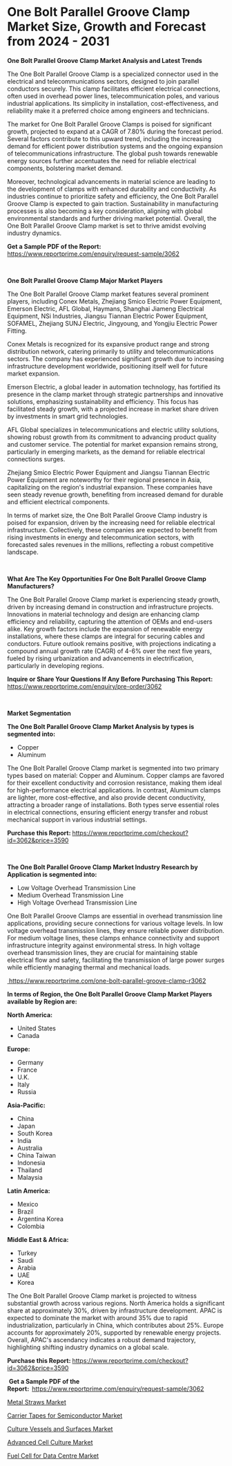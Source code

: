 <p><h1>One Bolt Parallel Groove Clamp Market Size, Growth and Forecast from 2024 - 2031</h1></p><p><strong>One Bolt Parallel Groove Clamp Market Analysis and Latest Trends</strong></p>
<p><p>The One Bolt Parallel Groove Clamp is a specialized connector used in the electrical and telecommunications sectors, designed to join parallel conductors securely. This clamp facilitates efficient electrical connections, often used in overhead power lines, telecommunication poles, and various industrial applications. Its simplicity in installation, cost-effectiveness, and reliability make it a preferred choice among engineers and technicians.</p><p>The market for One Bolt Parallel Groove Clamps is poised for significant growth, projected to expand at a CAGR of 7.80% during the forecast period. Several factors contribute to this upward trend, including the increasing demand for efficient power distribution systems and the ongoing expansion of telecommunications infrastructure. The global push towards renewable energy sources further accentuates the need for reliable electrical components, bolstering market demand.</p><p>Moreover, technological advancements in material science are leading to the development of clamps with enhanced durability and conductivity. As industries continue to prioritize safety and efficiency, the One Bolt Parallel Groove Clamp is expected to gain traction. Sustainability in manufacturing processes is also becoming a key consideration, aligning with global environmental standards and further driving market potential. Overall, the One Bolt Parallel Groove Clamp market is set to thrive amidst evolving industry dynamics.</p></p>
<p><strong>Get a Sample PDF of the Report:&nbsp;</strong> <a href="https://www.reportprime.com/enquiry/request-sample/3062">https://www.reportprime.com/enquiry/request-sample/3062</a></p>
<p>&nbsp;</p>
<p><strong>One Bolt Parallel Groove Clamp Major Market Players</strong></p>
<p><p>The One Bolt Parallel Groove Clamp market features several prominent players, including Conex Metals, Zhejiang Smico Electric Power Equipment, Emerson Electric, AFL Global, Haymans, Shanghai Jiameng Electrical Equipment, NSi Industries, Jiangsu Tiannan Electric Power Equipment, SOFAMEL, Zhejiang SUNJ Electric, Jingyoung, and Yongjiu Electric Power Fitting. </p><p>Conex Metals is recognized for its expansive product range and strong distribution network, catering primarily to utility and telecommunications sectors. The company has experienced significant growth due to increasing infrastructure development worldwide, positioning itself well for future market expansion.</p><p>Emerson Electric, a global leader in automation technology, has fortified its presence in the clamp market through strategic partnerships and innovative solutions, emphasizing sustainability and efficiency. This focus has facilitated steady growth, with a projected increase in market share driven by investments in smart grid technologies.</p><p>AFL Global specializes in telecommunications and electric utility solutions, showing robust growth from its commitment to advancing product quality and customer service. The potential for market expansion remains strong, particularly in emerging markets, as the demand for reliable electrical connections surges.</p><p>Zhejiang Smico Electric Power Equipment and Jiangsu Tiannan Electric Power Equipment are noteworthy for their regional presence in Asia, capitalizing on the region's industrial expansion. These companies have seen steady revenue growth, benefiting from increased demand for durable and efficient electrical components.</p><p>In terms of market size, the One Bolt Parallel Groove Clamp industry is poised for expansion, driven by the increasing need for reliable electrical infrastructure. Collectively, these companies are expected to benefit from rising investments in energy and telecommunication sectors, with forecasted sales revenues in the millions, reflecting a robust competitive landscape.</p></p>
<p>&nbsp;</p>
<p><strong>What Are The Key Opportunities For One Bolt Parallel Groove Clamp Manufacturers?</strong></p>
<p><p>The One Bolt Parallel Groove Clamp market is experiencing steady growth, driven by increasing demand in construction and infrastructure projects. Innovations in material technology and design are enhancing clamp efficiency and reliability, capturing the attention of OEMs and end-users alike. Key growth factors include the expansion of renewable energy installations, where these clamps are integral for securing cables and conductors. Future outlook remains positive, with projections indicating a compound annual growth rate (CAGR) of 4-6% over the next five years, fueled by rising urbanization and advancements in electrification, particularly in developing regions.</p></p>
<p><strong>Inquire or Share Your Questions If Any Before Purchasing This Report:</strong> <a href="https://www.reportprime.com/enquiry/pre-order/3062">https://www.reportprime.com/enquiry/pre-order/3062</a></p>
<p>&nbsp;</p>
<p><strong>Market Segmentation</strong></p>
<p><strong>The One Bolt Parallel Groove Clamp Market Analysis by types is segmented into:</strong></p>
<p><ul><li>Copper</li><li>Aluminum</li></ul></p>
<p><p>The One Bolt Parallel Groove Clamp market is segmented into two primary types based on material: Copper and Aluminum. Copper clamps are favored for their excellent conductivity and corrosion resistance, making them ideal for high-performance electrical applications. In contrast, Aluminum clamps are lighter, more cost-effective, and also provide decent conductivity, attracting a broader range of installations. Both types serve essential roles in electrical connections, ensuring efficient energy transfer and robust mechanical support in various industrial settings.</p></p>
<p><strong>Purchase this Report:&nbsp;</strong><a href="https://www.reportprime.com/checkout?id=3062&price=3590">https://www.reportprime.com/checkout?id=3062&price=3590</a></p>
<p>&nbsp;</p>
<p><strong>The One Bolt Parallel Groove Clamp Market Industry Research by Application is segmented into:</strong></p>
<p><ul><li>Low Voltage Overhead Transmission Line</li><li>Medium Overhead Transmission Line</li><li>High Voltage Overhead Transmission Line</li></ul></p>
<p><p>One Bolt Parallel Groove Clamps are essential in overhead transmission line applications, providing secure connections for various voltage levels. In low voltage overhead transmission lines, they ensure reliable power distribution. For medium voltage lines, these clamps enhance connectivity and support infrastructure integrity against environmental stress. In high voltage overhead transmission lines, they are crucial for maintaining stable electrical flow and safety, facilitating the transmission of large power surges while efficiently managing thermal and mechanical loads.</p></p>
<p><a href="https://www.reportprime.com/one-bolt-parallel-groove-clamp-r3062">&nbsp;https://www.reportprime.com/one-bolt-parallel-groove-clamp-r3062</a></p>
<p><strong>In terms of Region, the One Bolt Parallel Groove Clamp Market Players available by Region are:</strong></p>
<p>
    <p> <strong> North America: </strong>
        <ul>
            <li>United States</li>
            <li>Canada</li>
        </ul>
        </p> 
    <p> <strong> Europe: </strong>
        <ul>
            <li>Germany</li>
            <li>France</li>
            <li>U.K.</li>
            <li>Italy</li>
            <li>Russia</li>
        </ul>
        </p> 
    <p> <strong> Asia-Pacific: </strong>
        <ul>
            <li>China</li>
            <li>Japan</li>
            <li>South Korea</li>
            <li>India</li>
            <li>Australia</li>
            <li>China Taiwan</li>
            <li>Indonesia</li>
            <li>Thailand</li>
            <li>Malaysia</li>
        </ul>
        </p> 
    <p> <strong> Latin America: </strong>
        <ul>
            <li>Mexico</li>
            <li>Brazil</li>
            <li>Argentina Korea</li>
            <li>Colombia</li>
        </ul>
        </p> 
    <p> <strong> Middle East & Africa: </strong>
        <ul>
            <li>Turkey</li>
            <li>Saudi</li>
            <li>Arabia</li>
            <li>UAE</li>
            <li>Korea</li>
        </ul>
    </p>
    </p>
<p><p>The One Bolt Parallel Groove Clamp market is projected to witness substantial growth across various regions. North America holds a significant share at approximately 30%, driven by infrastructure development. APAC is expected to dominate the market with around 35% due to rapid industrialization, particularly in China, which contributes about 25%. Europe accounts for approximately 20%, supported by renewable energy projects. Overall, APAC's ascendancy indicates a robust demand trajectory, highlighting shifting industry dynamics on a global scale.</p></p>
<p><strong>Purchase this Report: </strong><a href="https://www.reportprime.com/checkout?id=3062&price=3590">https://www.reportprime.com/checkout?id=3062&price=3590</a></p>
<p>&nbsp;<strong>Get a Sample PDF of the Report:&nbsp;&nbsp;</strong><a href="https://www.reportprime.com/enquiry/request-sample/3062">https://www.reportprime.com/enquiry/request-sample/3062</a></p>
<p><strong></strong></p>
<p><p><a href="https://www.linkedin.com/pulse/metal-straws-market-segmentation-geographical-regions-forcast-bf37f?trackingId=WGSFmh1PSB%2BWt%2BgVti99XA%3D%3D">Metal Straws Market</a></p><p><a href="https://github.com/GroverBarry/Market-Research-Report-List-7/blob/main/carrier-tapes-for-semiconductor-market.md">Carrier Tapes for Semiconductor Market</a></p><p><a href="https://issuu.com/reportprime-2/docs/culture-vessels-and-surfaces-market_d4765b88264cdd">Culture Vessels and Surfaces Market</a></p><p><a href="https://issuu.com/reportprime-2/docs/advanced-cell-culture-market-size-2_283bc81ac5dc35">Advanced Cell Culture Market</a></p><p><a href="https://www.linkedin.com/pulse/fuel-cell-data-centre-market-growth-segmentation-regional-3xgle?trackingId=JiT25d0xRXORDGe0PDA5Nw%3D%3D">Fuel Cell for Data Centre Market</a></p></p>